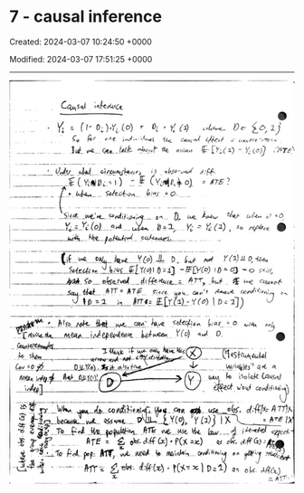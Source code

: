 # 7 - causal inference

Created: 2024-03-07 10:24:50 +0000

Modified: 2024-03-07 17:51:25 +0000

---

![](../../media/Year-1-Prob-and-stats-7---causal-inference-image1.jpeg)



